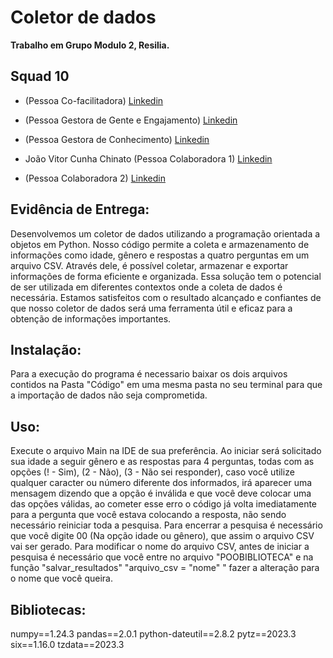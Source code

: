 # Coletor de dados

**Trabalho em Grupo Modulo 2, Resilia.**
 
## Squad 10 

- (Pessoa Co-facilitadora)
    [Linkedin](https://www.linkedin.com/)

- (Pessoa Gestora de Gente e Engajamento)
    [Linkedin](https://www.linkedin.com/)

- (Pessoa Gestora de Conhecimento) 
    [Linkedin](https://www.linkedin.com)

- João Vitor Cunha Chinato (Pessoa Colaboradora 1) 
    [Linkedin](https://www.linkedin.com/in/joao-vitor-cunha-chinato/)

- (Pessoa Colaboradora 2) 
    [Linkedin](https://www.linkedin.com/)



## Evidência de Entrega:

Desenvolvemos um coletor de dados utilizando a programação orientada a objetos em Python. Nosso código permite a coleta e armazenamento de informações como idade, gênero e respostas a quatro perguntas em um arquivo CSV.
Através dele, é possível coletar, armazenar e exportar informações de forma eficiente e organizada. Essa solução tem o potencial de ser utilizada em diferentes contextos onde a coleta de dados é necessária.
Estamos satisfeitos com o resultado alcançado e confiantes de que nosso coletor de dados será uma ferramenta útil e eficaz para a obtenção de informações importantes.

## Instalação:

Para a execução do programa é necessario baixar os dois arquivos contidos na Pasta "Código" em uma mesma pasta no seu terminal para que a importação de dados não seja comprometida.

## Uso:
Execute o arquivo Main na IDE de sua preferência. Ao iniciar será solicitado sua idade a seguir gênero e as respostas para 4 perguntas, todas com as opções (! - Sim), (2 - Não), (3 - Não sei responder), caso você utilize qualquer caracter ou número diferente dos informados, irá aparecer uma mensagem dizendo que a opção é inválida e que você deve colocar uma das opções válidas, ao cometer esse erro o código já volta imediatamente para a pergunta que você estava colocando a resposta, não sendo necessário reiniciar toda a pesquisa. Para encerrar a pesquisa é necessário que você digite 00 (Na opção idade ou gênero), que assim o arquivo CSV vai ser gerado. Para modificar o nome do arquivo CSV, antes de iniciar a pesquisa é necessário que você entre no arquivo "POOBIBLIOTECA" e na função "salvar_resultados" "arquivo_csv = "nome" " fazer a alteração para o nome que você queira.

## Bibliotecas: 

numpy==1.24.3
pandas==2.0.1
python-dateutil==2.8.2
pytz==2023.3
six==1.16.0
tzdata==2023.3